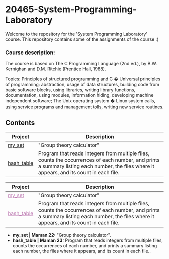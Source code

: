 # 20465-System-Programming-Laboratory

Welcome to the repository for the 'System Programming Laboratory' course. 
This repository contains some of the assignments of the course :)

### Course description:
The course is based on The C Programming Language (2nd ed.), by B.W. Kernighan and D.M. Ritchie (Prentice Hall, 1988).

Topics: Principles of structured programming and C � Universal principles of programming: abstraction, usage of data structures, building code from basic software blocks, using libraries, writing library functions, documentation, using modules, information hiding, developing machine independent software; The Unix operating system � Linux system calls, using service programs and management tolls, writing new service routines.

## Contents

| Project | Description |
| ------ | ------ |
| [my_set](https://github.com/NaomiEisen/20465-System-Programming-Laboratory/tree/main/Task(maman22)_my_set) | "Group theory calculator" |
| [hash_table](https://github.com/NaomiEisen/20465-System-Programming-Laboratory/tree/main/Task(maman22)_my_set) | Program that reads integers from multiple files, counts the occurrences of each number, and prints a summary listing each number, the files where it appears, and its count in each file. |


| Project | Description |
| ------ | ------ |
| <a href="https://github.com/NaomiEisen/20465-System-Programming-Laboratory/tree/main/Task(maman22)_my_set" style="color: #bf7eb4;">my_set</a> | "Group theory calculator" |
| <a href="https://github.com/NaomiEisen/20465-System-Programming-Laboratory/tree/main/Task(maman22)_my_set" style="color: #bf7eb4;">hash_table</a> | Program that reads integers from multiple files, counts the occurrences of each number, and prints a summary listing each number, the files where it appears, and its count in each file. |



- **my_set | Maman 22:** "Group theory calculator".
- **hash_table | Maman 23:** Program that reads integers from multiple files, counts the occurrences of each number, and prints a summary listing each number, the files where it appears, and its count in each file..

